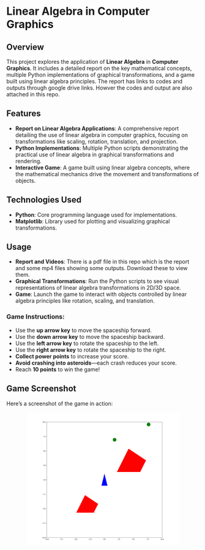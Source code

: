 # Linear Algebra in Computer Graphics

## Overview
This project explores the application of **Linear Algebra** in **Computer Graphics**. It includes a detailed report on the key mathematical concepts, multiple Python implementations of graphical transformations, and a game built using linear algebra principles. The report has links to codes and outputs through google drive links. Howver the codes and output are also attached in this repo.

## Features
- **Report on Linear Algebra Applications**: A comprehensive report detailing the use of linear algebra in computer graphics, focusing on transformations like scaling, rotation, translation, and projection.
- **Python Implementations**: Multiple Python scripts demonstrating the practical use of linear algebra in graphical transformations and rendering.
- **Interactive Game**: A game built using linear algebra concepts, where the mathematical mechanics drive the movement and transformations of objects.

## Technologies Used
- **Python**: Core programming language used for implementations.
- **Matplotlib**: Library used for plotting and visualizing graphical transformations.

## Usage
- **Report and Videos**: There is a pdf file in this repo which is the report and some mp4 files showing some outputs. Download these to view them.
- **Graphical Transformations**: Run the Python scripts to see visual representations of linear algebra transformations in 2D/3D space.
- **Game**: Launch the game to interact with objects controlled by linear algebra principles like rotation, scaling, and translation.

### Game Instructions:
- Use the **up arrow key** to move the spaceship forward.
- Use the **down arrow key** to move the spaceship backward.
- Use the **left arrow key** to rotate the spaceship to the left.
- Use the **right arrow key** to rotate the spaceship to the right.
- **Collect power points** to increase your score.
- **Avoid crashing into asteroids**—each crash reduces your score.
- Reach **10 points** to win the game!

## Game Screenshot
Here’s a screenshot of the game in action:

<p align="center">
  <img src="sample_code8_game_output.png" alt="Before" width="400"/>
</p>

